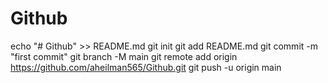 # Github
echo "# Github" >> README.md
git init
git add README.md
git commit -m "first commit"
git branch -M main
git remote add origin https://github.com/aheilman565/Github.git
git push -u origin main
